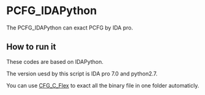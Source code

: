 # PCFG_IDAPython
The PCFG_IDAPython can exact PCFG by IDA pro.

## How to run it
These codes are based on IDAPython.

The version uesd by this script is IDA pro 7.0 and python2.7.

You can use [CFG_C_Flex](https://github.com/owNoeXist/CFG_C_Flex) to exact all the binary file in one folder automaticly.
